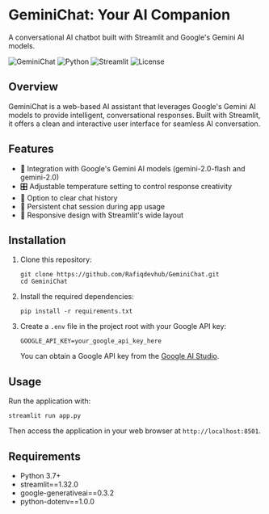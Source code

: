 # GeminiChat: Your AI Companion

A conversational AI chatbot built with Streamlit and Google's Gemini AI models.

![GeminiChat](https://img.shields.io/badge/GeminiChat-1.0.0-blue)
![Python](https://img.shields.io/badge/Python-3.7+-blue?logo=python)
![Streamlit](https://img.shields.io/badge/Streamlit-1.32.0-red?logo=streamlit)
![License](https://img.shields.io/badge/License-MIT-green)

## Overview

GeminiChat is a web-based AI assistant that leverages Google's Gemini AI models to provide intelligent, conversational responses. Built with Streamlit, it offers a clean and interactive user interface for seamless AI conversation.

## Features

- 🤖 Integration with Google's Gemini AI models (gemini-2.0-flash and gemini-2.0)
- 🎛️ Adjustable temperature setting to control response creativity
- 🔄 Option to clear chat history
- 💬 Persistent chat session during app usage
- 📱 Responsive design with Streamlit's wide layout

## Installation

1. Clone this repository:
   ```
   git clone https://github.com/Rafiqdevhub/GeminiChat.git
   cd GeminiChat
   ```

2. Install the required dependencies:
   ```
   pip install -r requirements.txt
   ```

3. Create a `.env` file in the project root with your Google API key:
   ```
   GOOGLE_API_KEY=your_google_api_key_here
   ```

   You can obtain a Google API key from the [Google AI Studio](https://makersuite.google.com/app/apikey).

## Usage

Run the application with:
```
streamlit run app.py
```

Then access the application in your web browser at `http://localhost:8501`.

## Requirements

- Python 3.7+
- streamlit==1.32.0
- google-generativeai==0.3.2
- python-dotenv==1.0.0
